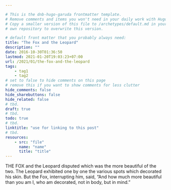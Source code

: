 ```yaml
---

# This is the dnb-hugo-garuda frontmatter template. 
# Remove comments and items you won't need in your daily work with Hugo.
# Copy a smaller version of this file to /archetypes/default.md in your
# own repository to overwrite this version.

# default front matter that you probably always need:
title: "The Fox and the Leopard"
description: ""
date: 2016-10-30T01:36:50
lastmod: 2021-01-20T19:03:23+07:00
url: /2021/01/the-fox-and-the-leopard
tags:
    - tag1
    - tag2
# set to false to hide comments on this page
# remove this if you want to show comments for less clutter
hide_comments: false
hide_sharebuttons: false
hide_related: false
# tbd.
draft: true
# tbd.
todo: true
# tbd.
linktitle: "use for linking to this post"
# tbd.
resources:
    - src: "file"
      name: "name"
      title: "title"
---
```

THE FOX and the Leopard disputed which was the more beautiful of the two. The Leopard exhibited one by one the various spots which decorated his skin. But the Fox, interrupting him, said, “And how much more beautiful than you am I, who am decorated, not in body, but in mind.”
